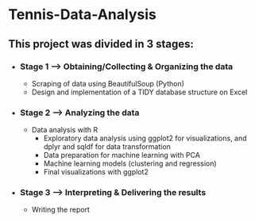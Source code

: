 # Tennis-Data-Analysis

## This project was divided in 3 stages:
- ### Stage 1 --> Obtaining/Collecting & Organizing the data
  - Scraping of data using BeautifulSoup (Python)
  - Design and implementation of a TIDY database structure on Excel 
- ### Stage 2 --> Analyzing the data
  - Data analysis with R 
    - Exploratory data analysis using ggplot2 for visualizations, and dplyr and sqldf for data transformation
    - Data preparation for machine learning with PCA
    - Machine learning models (clustering and regression)
    - Final visualizations with ggplot2
- ### Stage 3 --> Interpreting & Delivering the results
  - Writing the report 